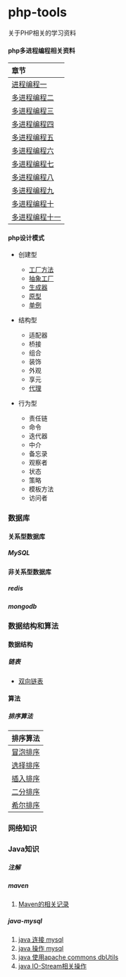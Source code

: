 # php-tools
关于PHP相关的学习资料

#### php多进程编程相关资料

|章节|
|:----|
|[进程编程一](./php/process/php-process.md)|
|[多进程编程二](./php/process/php-process2.md)|
|[多进程编程三](./php/process/php-process3.md)|
|[多进程编程四](./php/process/php-process4.md)|
|[多进程编程五](./php/process/php-process5.md)|
|[多进程编程六](./php/process/php-process6.md)|
|[多进程编程七](./php/process/php-process(七).md)|
|[多进程编程八](./php/process/php-process(八).md)|
|[多进程编程九](./php/process/php-process(九).md)|
|[多进程编程十](./php/process/php-process(十).md)|
|[多进程编程十一](./php/process/php-process11.md)|

#### php设计模式

* 创建型
  * [工厂方法](./php/design-patterns/creational-patterns/FactoryMethod.md)
  * [抽象工厂](./php/design-patterns/creational-patterns/abstract-factory.md)
  * [生成器](./php/design-patterns/creational-patterns/builder.md)
  * [原型](./php/design-patterns/creational-patterns/prototype.md)
  * [单例](./php/design-patterns/creational-patterns/singleton.md)

* 结构型
  * 适配器
  * 桥接
  * 组合
  * 装饰
  * 外观
  * 享元
  * [代理](./php/design-patterns/structural-patterns/proxy.md)
  
* 行为型
  * 责任链
  * 命令
  * 迭代器
  * 中介
  * 备忘录
  * 观察者
  * 状态
  * 策略
  * 模板方法
  * 访问者

### 数据库

#### 关系型数据库

##### MySQL

#### 非关系型数据库

##### redis

##### mongodb

### 数据结构和算法

#### 数据结构

##### 链表

* [双向链表](./data-structure-and-algorithm/data-structure/list/linked-list.md)

#### 算法

##### 排序算法

|排序算法|
|:----:|
|[冒泡排序](./data-structure-and-algorithm/algorithm/sort/bubble-sort.md)|
|[选择排序](./data-structure-and-algorithm/algorithm/sort/select-sort.md)|
|[插入排序](./data-structure-and-algorithm/algorithm/sort/insert-sort.md)|
|[二分排序](./data-structure-and-algorithm/algorithm/sort/binary-sort.md)|
|[希尔排序](./data-structure-and-algorithm/algorithm/sort/shell-sort.md)|

### 网络知识


### Java知识

##### 注解
##### maven

1. [Maven的相关记录](./java/maven/maven.md)

##### java-mysql

1. [java 连接 mysql](./java/mysql/conn.md) 
2. [java 操作 mysql](./java/mysql/select.md) 
3. [java 使用apache commons dbUtils](./java/mysql/apache-commons-db-utils.md) 
3. [java IO-Stream相关操作](./java/mysql/apache-commons-db-utils.md) 